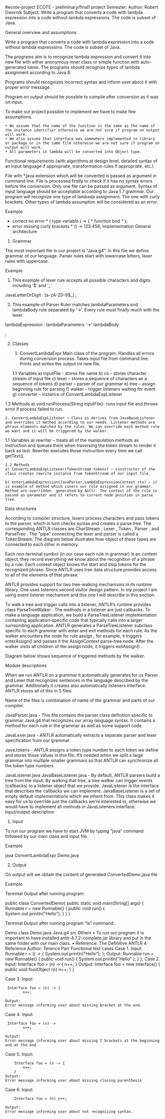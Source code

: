 #ecote-project
ECOTE - preliminary/final1 project
Semester: 
Author: Robert Dwornik
Subject: Write a program that converts a code with lambda expression into a code without lambda expressions. The code is subset of Java.

General overview and assumptions

Write a program that converts a code with lambda expression into a code without lambda expressions. The code is subset of Java. 

The programs aim is to recognize  lambda expression and convert it into new file with either anonymous inner class or simple function with auto-generated name. The programs should recognize types of lambda assignment according to Java 8.

Programs should recognizes incorrect syntax and inform user about it with proper error message. 

Program on output should be possible to compile after conversion as it was on input.

To make our project possible to implement we have to make few assumptions.

    • We assume that the name of the function is the same as the name of the instance identifier otherwise we are not sure if program on output will work. 
    • We also assume that interface was somewhere implemented in library or package or in the same file otherwise we are not sure if program on output will work. 
    • All parameters in lambda will be converted into Object type. 
Functional requirements
(with algorithms at design level, detailed syntax of an input language if appropriate, transformation rules if appropriate, etc.)

File with *.java extension which will be converted is passed as argument in command line. File is processed firstly to check if it has no syntax errors before the conversion. Only one file can be passed as argument. 
Syntax of input language should be acceptable according to Java 1.7 grammar. Our program will recognize one type of lambada assignment. The one with curly brackets. Other types of lambda assumption will be considered as an error. 

Example
* correct no error  *
( type variable ) -> { * function bod * };
* error missing curly brackets *
() -> 123.456;
Implementation
General architecture

1. Grammar

The most important file in our project is “Java.g4”. In this file we define grammar of our language. Parser rules start with lowercase letters, lexer rules with uppercase.

Example
1. This example of lexer rule accepts all possible characters and digits including ‘$’ and ‘_’.

JavaLetterOrDigit
    :   [a-zA-Z0-9$_]
;

2. This example of Parser Ruler matches lambdaParameters and lambdaBody rule separated by ‘->’. Every rule must finally much with the lexer.

lambdaExpression
    : lambdaParameters '->' lambdaBody

;

2. Classes 

    1. ConvertLambdaExpr
	Main class of the program. Handles all errors during conversion process. Takes input file from command line. Prints and writes the output int new file.

	1.1 Variables
            a) inputFile - stores file name
            b) cs – stores character stream of input file
            c) lexer – stores a sequence of characters as a sequence of tokens
            d) parser – parser of our grammar
            e) tree – assign beginning rule for parsing
            f) walker - trigger listeners waiting for event
            g) converter – instance of ConvertLambdaExpListener 
	
1.2 Methods
    a) void runProcess(String inputFile)- runs input file and throws error if process failed to run.

    2. ConvertLambdaExpListener – Class is derives from JavaBaseListener and overrides it method according to our needs. Listener methods are phrase elements matched by the rules. We can override each method rule we want and it will be triggered by the walker.

1.1 Variables
            a)  rewriter – treats all of the manipulation methods as instruction and queues them when traversing the token stream to render it back as text. Rewriter executes those instruction every time we call getText().

	1.2 Methods
    a) ConvertLambdaExpListener(TokenStream tokens) – constructor of the class creates rewrite instance from TokenStream of our input file.

    b) enterLambdaExpression(JavaParser.LambdaExpressionContext ctx) – it is example of method which covers our rule assigned in our grammar. Method are overridden  generated by Antlr. The context of the rule is passed as parameter and it refers to current node position in parse tree.	
Data structures

According to compiler structure, lexers process characters and pass tokens to the parser, which in turn checks syntax and creates a parse tree. The corresponding ANTLR classes are CharStream , Lexer , Token , Parser , and ParseTree . The “pipe” connecting the lexer and parser is called a TokenStream. The diagram below illustrates how object of these types are connected to each other in memory.














Each non-terminal symbol (in our case each rule in grammar) is an context object,  they record everything we know about the recognition of a phrase by a rule. Each context object knows the start and stop tokens for the recognized phrase. Since ANTLR uses tree data structure provides access to all of the elements of that phrase.

ANTLR provides support for two tree-walking mechanisms in its runtime
library. One uses listeners second visitor design pattern. In my project I am using event listener mechanism and this one I will describe in this section.

To walk a tree and trigger calls into a listener, ANTLR’s runtime provides class
ParseTreeWalker . The methods in a listener are just callbacks. To make a language application, we build a ParseTreeListener implementation containing application-specific code that typically calls into a larger surrounding application. ANTLR generates a ParseTreeListener subclass specific to each grammar with
enter and exit methods for each rule. As the walker encounters the node for
rule assign , for example, it triggers enterAssign() and passes it the AssignContext parse-tree node. After the walker visits all children of the assign node, it triggers exitAssign() .










Diagram below shows sequence of triggered methods by the walker. 











Module descriptions

When we run ANTLR on a grammar it automatically generates for us Parser and Lexer that recognizes sentences in the language described by the grammar. Additionally it creates also automatically listeners interface. ANTLR stores all of this in 5 files. 

Name of the files is combination of name of the grammar and parts of our compiler.

JavaParser.java - This file contains the parser class definition specific to
grammar Java.g4 that recognizes our array language syntax.
It contains a method for each rule in the grammar as well as some support
code.

JavaLexer.java  - ANTLR automatically extracts a separate parser and lexer
specification from our grammar.

Java.tokens - ANTLR assigns a token type number to each token we define
and stores these values in this file. It’s needed when we split a large
grammar into multiple smaller grammars so that ANTLR can synchronize
all the token type numbers

JavaListener.java JavaBaseListener.java - By default, ANTLR parsers build a
tree from the input. By walking that tree, a tree walker can trigger events
(callbacks) to a listener object that we provide. JavaListener is the interface
that describes the callbacks we can implement. JavaBaseListener is a set
of empty default implementations which we inherit from. This class makes it easy for us to override just the callbacks we’re interested in, otherwise we would have to implement all methods in JavaListeners interface. 
Input/output description

1. Input

To run our program we have to start JVM by typing “java” command followed by our main class and input file.

Example

java  ConvertLambdaExpr Demo.java






2. Output

On output will we obtain the content of generated ConvertedDemo.java file 

Example

Terminal Output after running program:

public class ConvertedDemo{
    public static void main(String[] args) {
		Runnable r = new Runnable() {
			public void run() { 
				System.out.println("Hello"); }
    }
}

Terminal Output after running program “ls” command:

Demo.class  Demo.java  Java.g4 src
Others
    • To run our program it is important to have installed antlr-4.7.2-complete.jar library and put in the same folder with our main class. 
    • Reference:
The Definitive ANTLR 4 Reference Author: Terence Parr
Functional test cases
Case 1. 
	Input:
	Runnable r = () -> {
					System.out.println("Hello");
		};
	Output:
		Runnable run = new Runnable() {
			public void run() { 
				System.out.println("Hello" ); }
		};
Case 2.
	Input:
 	Interface foo = (n) -> {
				n++;
	}
	Output:
	Interface foo = new Interface() {
		public void foo(Object n){
			n++;
		}
	}

Case 3.
	Input:

	 Interface foo = (n) -> {
			n++;

	Output:
	Error message informing user about missing bracket at the end.

Case 4.
	Input:

	 Interface foo = (n) -> 
			n++;

	Output:
	Error message informing user about missing 2 brackets at the beginning 	and at the end.
Case 5.
	Input:

 		Interface foo = (n -> {
			n++;
		}
	Output:
	Error message informing user about missing closing parenthesis

Case 6.
	Input:

		Interface foo = (n) n++;

	Output:
	Error message informing user about not recognizing syntax.

